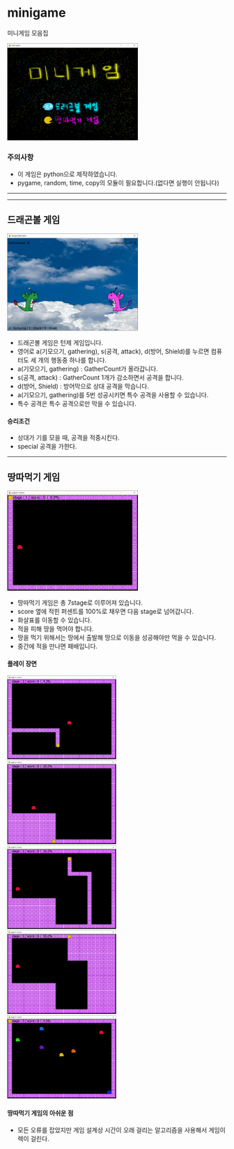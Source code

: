 # minigame
미니게임 모음집

 <img src="/image/1.png" alt="minigame main" width="300px"></img>

### 주의사항

- 이 게임은 python으로 제작하였습니다.
- pygame, random, time, copy의 모듈이 필요합니다.(없다면 실행이 안됩니다)
-----------------------------------------------------------------------
-----------------------------------------------------------------------
## 드래곤볼 게임
 <img src="/image/2.png" alt="dragonball main" width="300px"></img>

- 드래곤볼 게임은 턴제 게임입니다. 
- 영어로 a(기모으기, gathering), s(공격, attack), d(방어, Shield)를 누르면 컴퓨터도 세 개의 행동중 하나를 합니다.
- a(기모으기, gathering) : GatherCount가 올라갑니다.
- s(공격, attack) : GatherCount 1개가 감소하면서 공격을 합니다.
- d(방어, Shield) : 방어막으로 상대 공격을 막습니다.
- a(기모으기, gathering)를 5번 성공시키면 특수 공격을 사용할 수 있습니다.
- 특수 공격은 특수 공격으로만 막을 수 있습니다.

#### 승리조건

- 상대가 기를 모을 때, 공격을 적중시킨다.
- special 공격을 가한다.
-----------------------------------------------------------------------
## 땅따먹기 게임
 <img src="/image/3.png" alt="eatground main" width="300px"></img>

- 땅따먹기 게임은 총 7stage로 이루어져 있습니다.
- score 옆에 적힌 퍼센트를 100%로 채우면 다음 stage로 넘어갑니다.
- 화살표를 이동할 수 있습니다.
- 적을 피해 땅을 먹어야 합니다.
- 땅을 먹기 위해서는 땅에서 출발해 땅으로 이동을 성공해야만 먹을 수 있습니다.
- 중간에 적을 만나면 패배입니다.

#### 플레이 장면
 <img src="/image/4.png" alt="eatground 1" width="250px"></img>  
 <img src="/image/5.png" alt="eatground 2" width="250px"></img>  
 <img src="/image/6.png" alt="eatground 3" width="250px"></img>  
 <img src="/image/7.png" alt="eatground 4" width="250px"></img>  
 <img src="/image/8.png" alt="eatground 5" width="250px"></img>  
 
#### 땅따먹기 게임의 아쉬운 점

- 모든 오류를 잡았지만 게임 설계상 시간이 오래 걸리는 알고리즘을 사용해서 게임이 렉이 걸린다.
